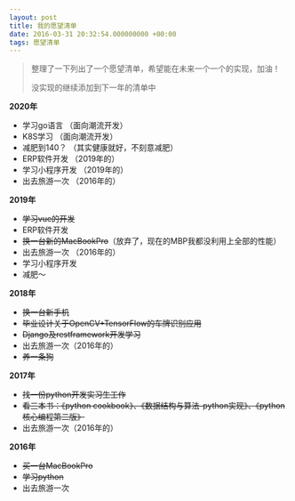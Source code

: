 ```yaml
---
layout: post
title: 我的愿望清单
date: 2016-03-31 20:32:54.000000000 +00:00
tags: 愿望清单
---
```


> 整理了一下列出了一个愿望清单，希望能在未来一个一个的实现，加油！
> 
> 没实现的继续添加到下一年的清单中
 
**2020年**

* 学习go语言    （面向潮流开发）
* K8S学习      （面向潮流开发）
* 减肥到140？   （其实健康就好，不刻意减肥）
* ERP软件开发   （2019年的）
* 学习小程序开发 （2019年的）
* 出去旅游一次 （2016年的）

**2019年**

* ~~学习vue的开发~~
* ERP软件开发
* ~~换一台新的MacBookPro~~（放弃了，现在的MBP我都没利用上全部的性能）
* 出去旅游一次 （2016年的）
* 学习小程序开发
* 减肥～

**2018年**

* ~~换一台新手机~~
* ~~毕业设计关于OpenCV+TensorFlow的车牌识别应用~~
* ~~Django及restframework开发学习~~
* 出去旅游一次（2016年的）
* ~~养一条狗~~

**2017年**

* ~~找一份python开发实习生工作~~
* ~~看三本书：《python cookbook》、《数据结构与算法-python实现》、《python核心编程第二版》~~
* 出去旅游一次（2016年的）

**2016年**

* ~~买一台MacBookPro~~
* ~~学习python~~
* 出去旅游一次